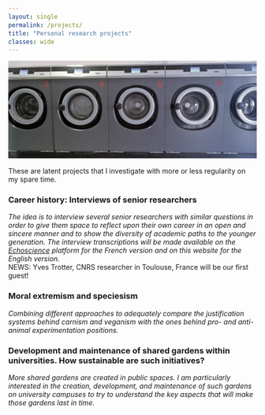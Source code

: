```yaml
---
layout: single
permalink: /projects/
title: "Personal research projects"
classes: wide
---
```


<img src="/assets/images/WashingMachines.jpg" alt="My projects"> 

These are latent projects that I investigate with more or less regularity on my spare time.

### Career history: Interviews of senior researchers <br/>
*The idea is to interview several senior researchers with similar questions in order to give them space to reflect upon their own career in an open and sincere manner and to show the diversity of academic paths to the younger generation. The interview transcriptions will be made available on the [Echoscience](https://www.echosciences-sud.fr/) platform for the French version and on this website for the English version.* <br/>
NEWS: Yves Trotter, CNRS researcher in Toulouse, France will be our first guest!

### Moral extremism and speciesism <br/>
*Combining different approaches to adequately compare the justification systems behind carnism and veganism with the ones behind pro- and anti-animal experimentation positions.*

### Development and maintenance of shared gardens within universities. How sustainable are such initiatives? <br/>
*More shared gardens are created in public spaces. I am particularly interested in the creation, development, and maintenance of such gardens on university campuses to try to understand the key aspects that will make those gardens last in time.*
<!-- *[Titre français: Développement et maintien des jardins partagés au sein des universités. Quelle viabilité pour de telles initiatives ?]* -->

